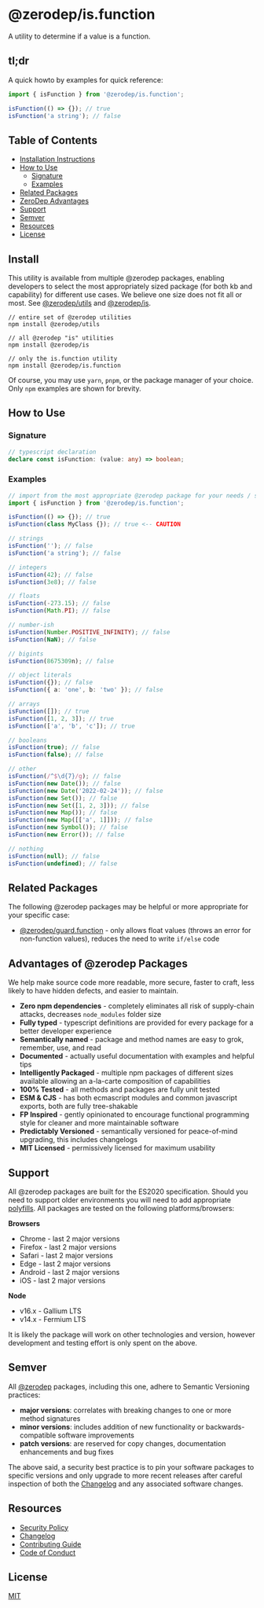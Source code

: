 # @zerodep/is.function

A utility to determine if a value is a function.

## tl;dr

A quick howto by examples for quick reference:

```typescript
import { isFunction } from '@zerodep/is.function';

isFunction(() => {}); // true
isFunction('a string'); // false
```

## Table of Contents

- [Installation Instructions](#install)
- [How to Use](#how-to-use)
  - [Signature](#signature)
  - [Examples](#examples)
- [Related Packages](#related-packages)
- [ZeroDep Advantages](#advantages-of-zerodep-packages)
- [Support](#support)
- [Semver](#semver)
- [Resources](#resources)
- [License](#license)

## Install

This utility is available from multiple @zerodep packages, enabling developers to select the most appropriately sized package (for both kb and capability) for different use cases. We believe one size does not fit all or most. See [@zerodep/utils](https://www.npmjs.com/package/@zerodep/utils) and [@zerodep/is](https://www.npmjs.com/package/@zerodep/is).

```
// entire set of @zerodep utilities
npm install @zerodep/utils

// all @zerodep "is" utilities
npm install @zerodep/is

// only the is.function utility
npm install @zerodep/is.function
```

Of course, you may use `yarn`, `pnpm`, or the package manager of your choice. Only `npm` examples are shown for brevity.

## How to Use

### Signature

```typescript
// typescript declaration
declare const isFunction: (value: any) => boolean;
```

### Examples

```typescript
// import from the most appropriate @zerodep package for your needs / specific use case (see the Install section above)
import { isFunction } from '@zerodep/is.function';

isFunction(() => {}); // true
isFunction(class MyClass {}); // true <-- CAUTION

// strings
isFunction(''); // false
isFunction('a string'); // false

// integers
isFunction(42); // false
isFunction(3e8); // false

// floats
isFunction(-273.15); // false
isFunction(Math.PI); // false

// number-ish
isFunction(Number.POSITIVE_INFINITY); // false
isFunction(NaN); // false

// bigints
isFunction(8675309n); // false

// object literals
isFunction({}); // false
isFunction({ a: 'one', b: 'two' }); // false

// arrays
isFunction([]); // true
isFunction([1, 2, 3]); // true
isFunction(['a', 'b', 'c']); // true

// booleans
isFunction(true); // false
isFunction(false); // false

// other
isFunction(/^$\d{7}/g); // false
isFunction(new Date()); // false
isFunction(new Date('2022-02-24')); // false
isFunction(new Set()); // false
isFunction(new Set([1, 2, 3])); // false
isFunction(new Map()); // false
isFunction(new Map([['a', 1]])); // false
isFunction(new Symbol()); // false
isFunction(new Error()); // false

// nothing
isFunction(null); // false
isFunction(undefined); // false
```

## Related Packages

The following @zerodep packages may be helpful or more appropriate for your specific case:

- [@zerodep/guard.function](https://www.npmjs.com/package/@zerodep/guard.function) - only allows float values (throws an error for non-function values), reduces the need to write `if/else` code

## Advantages of @zerodep Packages

We help make source code more readable, more secure, faster to craft, less likely to have hidden defects, and easier to maintain.

- **Zero npm dependencies** - completely eliminates all risk of supply-chain attacks, decreases `node_modules` folder size
- **Fully typed** - typescript definitions are provided for every package for a better developer experience
- **Semantically named** - package and method names are easy to grok, remember, use, and read
- **Documented** - actually useful documentation with examples and helpful tips
- **Intelligently Packaged** - multiple npm packages of different sizes available allowing an a-la-carte composition of capabilities
- **100% Tested** - all methods and packages are fully unit tested
- **ESM & CJS** - has both ecmascript modules and common javascript exports, both are fully tree-shakable
- **FP Inspired** - gently opinionated to encourage functional programming style for cleaner and more maintainable software
- **Predictably Versioned** - semantically versioned for peace-of-mind upgrading, this includes changelogs
- **MIT Licensed** - permissively licensed for maximum usability

## Support

All @zerodep packages are built for the ES2020 specification. Should you need to support older environments you will need to add appropriate [polyfills](https://developer.mozilla.org/en-US/docs/Glossary/Polyfill). All packages are tested on the following platforms/browsers:

**Browsers**

- Chrome - last 2 major versions
- Firefox - last 2 major versions
- Safari - last 2 major versions
- Edge - last 2 major versions
- Android - last 2 major versions
- iOS - last 2 major versions

**Node**

- v16.x - Gallium LTS
- v14.x - Fermium LTS

It is likely the package will work on other technologies and version, however development and testing effort is only spent on the above.

## Semver

All [@zerodep](https://github.com/cdepage/zerodep) packages, including this one, adhere to Semantic Versioning practices:

- **major versions**: correlates with breaking changes to one or more method signatures
- **minor versions**: includes addition of new functionality or backwards-compatible software improvements
- **patch versions**: are reserved for copy changes, documentation enhancements and bug fixes

The above said, a security best practice is to pin your software packages to specific versions and only upgrade to more recent releases after careful inspection of both the [Changelog](https://github.com/cdepage/zerodep/blob/main/packages/is.function/CHANGELOG.md) and any associated software changes.

## Resources

- [Security Policy](https://github.com/cdepage/zerodep/blob/main/SECURITY.md)
- [Changelog](https://github.com/cdepage/zerodep/blob/main/packages/is/is.function/CHANGELOG.md)
- [Contributing Guide](https://github.com/cdepage/zerodep/blob/main/CONTRIBUTING.md)
- [Code of Conduct](https://github.com/cdepage/zerodep/blob/main/CODE_OF_CONDUCT.md)

## License

[MIT](https://github.com/cdepage/zerodep/blob/main/LICENSE)
